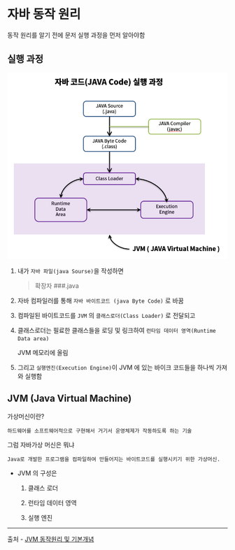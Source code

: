 # 자바 동작 원리

동작 원리를 알기 전에 문저 실행 과정을 먼저 알아야함

## 실행 과정

![그림](/study/pic/java_code.PNG)

1. 내가 `자바 파일(java Sourse)`을 작성하면

   > 확장자 ###.java

1. 자바 컴파일러를 통해 `자바 바이트코드 (java Byte Code)` 로 바꿈

1. 컴파일된 바이트코드를 `JVM` 의 `클래스로더(Class Loader)` 로 전달되고

1. 클래스로더는 필료한 클래스들을 로딩 및 링크하여 `런타임 데이터 영역(Runtime Data area)`

   JVM 메모리에 올림

1. 그리고 `실행엔진(Execution Engine)`이 JVM 에 있는 바이크 코드들을 하나씩 가져와 실행함

## JVM (Java Virtual Machine)

가상머신이란?

    하드웨어를 소프트웨어적으로 구현해서 거기서 운영체제가 작동하도록 하는 기술

그럼 자바가상 머신은 뭐냐

    Java로 개발한 프로그램을 컴파일하여 만들어지는 바이트코드를 실행시키기 위한 가상머신.

- JVM 의 구성은

  1. 클래스 로더

  2. 런타임 데이터 영역

  3. 실행 엔진

---

출처 - [JVM 동작원리 및 기본개념](https://steady-snail.tistory.com/67)
